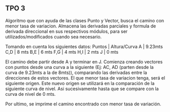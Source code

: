 ## TPO 3

Algoritmo que con ayuda de las clases Punto y Vector, busca el camino con menor tasa de variacion.
Almacena las derivadas parciales y formula de derivada direccional en sus respectivos módulos, para ser utilizados/modificados cuando sea necesario.

Tomando en cuenta los siguientes datos:
Puntos | Altura/Curva
A      | 9.23mts
C,D    | 8 mts
B,E    | 6 mts
F,G    | 4 mts
H,I    | 2 mts
J      | 0 mts

El camino debe partir desde A y terminar en J. 
Comienza creando vectores con puntos desde una curva a la siguiente (Ej: AC, AD (parten desde la curva de 9.23mts a la de 8mts)), comparando las derivadas entre la direcciones de estos vectores.
El que menor tasa de variacion tenga, será el siguiente origen.
Este nuevo origen se utilizará en la comparación de la siguiente curva de nivel.
Asi sucesivamente hasta que se compare con la curva de nivel de 0 mts.

Por ultimo, se imprime el camino encontrado con menor tasa de variación.